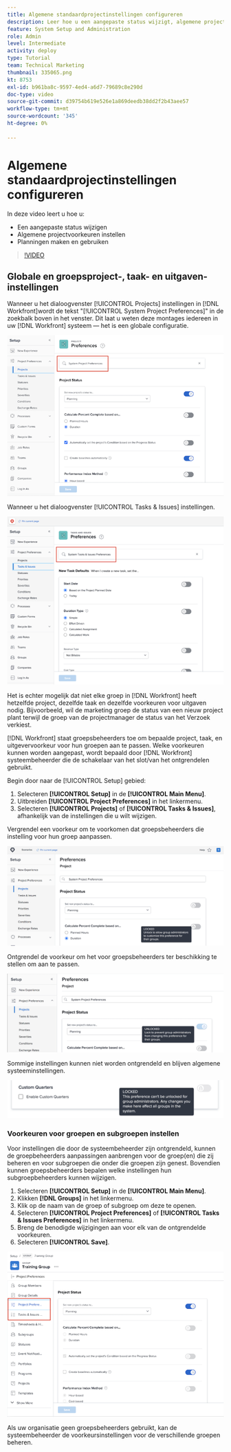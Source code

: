 ```yaml
---
title: Algemene standaardprojectinstellingen configureren
description: Leer hoe u een aangepaste status wijzigt, algemene projectvoorkeuren instelt en schema's maakt die algemene standaardinstellingen zijn.
feature: System Setup and Administration
role: Admin
level: Intermediate
activity: deploy
type: Tutorial
team: Technical Marketing
thumbnail: 335065.png
kt: 8753
exl-id: b961ba8c-9597-4ed4-a6d7-79689c8e290d
doc-type: video
source-git-commit: d39754b619e526e1a869deedb38dd2f2b43aee57
workflow-type: tm+mt
source-wordcount: '345'
ht-degree: 0%

---
```


# Algemene standaardprojectinstellingen configureren

<!---
21.4 updates have been made
--->

In deze video leert u hoe u:

* Een aangepaste status wijzigen
* Algemene projectvoorkeuren instellen
* Planningen maken en gebruiken

>[!VIDEO](https://video.tv.adobe.com/v/335065/?quality=12)

## Globale en groepsproject-, taak- en uitgaven-instellingen

Wanneer u het dialoogvenster [!UICONTROL Projects] instellingen in [!DNL Workfront]wordt de tekst &quot;[!UICONTROL System Project Preferences]&quot; in de zoekbalk boven in het venster. Dit laat u weten deze montages iedereen in uw [!DNL Workfront] systeem — het is een globale configuratie.

![[!UICONTROL Project Preferences] pagina in [!UICONTROL Setup]](assets/admin-fund-system-project-preferences-1.png)

Wanneer u het dialoogvenster [!UICONTROL Tasks & Issues] instellingen.

![[!UICONTROL Task & Issue Preferences] in [!UICONTROL Setup]](assets/admin-fund-task-issue-preferences-2.png)

Het is echter mogelijk dat niet elke groep in [!DNL Workfront] heeft hetzelfde project, dezelfde taak en dezelfde voorkeuren voor uitgaven nodig. Bijvoorbeeld, wil de marketing groep de status van een nieuw project plant terwijl de groep van de projectmanager de status van het Verzoek verkiest.

[!DNL Workfront] staat groepsbeheerders toe om bepaalde project, taak, en uitgevervoorkeur voor hun groepen aan te passen. Welke voorkeuren kunnen worden aangepast, wordt bepaald door [!DNL Workfront] systeembeheerder die de schakelaar van het slot/van het ontgrendelen gebruikt.

Begin door naar de [!UICONTROL Setup] gebied:

1. Selecteren **[!UICONTROL Setup]** in de **[!UICONTROL Main Menu]**.
1. Uitbreiden **[!UICONTROL Project Preferences]** in het linkermenu.
1. Selecteren **[!UICONTROL Projects]** of **[!UICONTROL Tasks & Issues]**, afhankelijk van de instellingen die u wilt wijzigen.

Vergrendel een voorkeur om te voorkomen dat groepsbeheerders die instelling voor hun groep aanpassen.

![Bericht met vergrendelde voorkeuren](assets/admin-fund-preferences-locked-3.png)

Ontgrendel de voorkeur om het voor groepsbeheerders ter beschikking te stellen om aan te passen.

![Onvergrendeld voorkeursbericht](assets/admin-fund-preferences-unlocked-4.png)

Sommige instellingen kunnen niet worden ontgrendeld en blijven algemene systeeminstellingen.

![Bericht met vergrendelde voorkeuren](assets/admin-fund-preferences-always-locked-5.png)

### Voorkeuren voor groepen en subgroepen instellen

Voor instellingen die door de systeembeheerder zijn ontgrendeld, kunnen de groepbeheerders aanpassingen aanbrengen voor de groep(en) die zij beheren en voor subgroepen die onder die groepen zijn genest. Bovendien kunnen groepsbeheerders bepalen welke instellingen hun subgroepbeheerders kunnen wijzigen.

1. Selecteren **[!UICONTROL Setup]** in de **[!UICONTROL Main Menu]**.
1. Klikken **[!DNL Groups]** in het linkermenu.
1. Klik op de naam van de groep of subgroep om deze te openen.
1. Selecteren **[!UICONTROL Project Preferences]** of **[!UICONTROL Tasks & Issues Preferences]** in het linkermenu.
1. Breng de benodigde wijzigingen aan voor elk van de ontgrendelde voorkeuren.
1. Selecteren **[!UICONTROL Save]**.

![[!UICONTROL Project Status] sectie over [!UICONTROL Group] page](assets/admin-fund-group-preferences.png)

Als uw organisatie geen groepsbeheerders gebruikt, kan de systeembeheerder de voorkeursinstellingen voor de verschillende groepen beheren.

<!---
learn more URLs and guides
Create or edit a group status 
Group administrators 
Configure system-wide project preferences 
Configure project preferences for a group 
Configure task and issue preferences for a group 
Create and modify a group’s schedule 
--->
